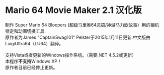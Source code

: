 # Mario 64 Movie Maker 2.1 汉化版
制作 Super Mario 64 Bloopers (超级马里奥64恶搞/神游马力欧故事）用的相机锁定和动画切换工具.<br>
原作者为James "CaptainSwag101" Pelster于2015年1月11日更新.中文版由LuigiUltra64（LU64）翻译。<br><br>
支持Vista或者更新的Windows操作系统。（需要.NET 4.5.2或更新）<br>
本程序<b>不支持</b>Windows XP！<br>
原作者目前已经停止更新。

